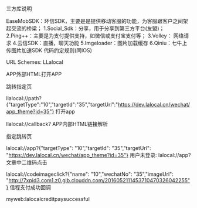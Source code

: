 三方库说明

EaseMobSDK：环信SDK，主要是是提供移动客服的功能，为客服跟客户之间架起交流的桥梁；
1.Social_Sdk：分享，用于分享到第三方平台(友盟)；
2.Ping++：主要是为支付提供支持，如微信或支付宝支付等；
3.Volley： 网络请求
4.云信SDK：直播，聊天功能
5.Imgeloader：图片加载缓存
6.Qiniu：七牛上传图片加速SDK
代码约定规则(同IOS)

URL Schemes: LLalocal

APP外部HTML打开APP

跳转指定页

llalocal://path?{"targetType":"10","targetId":"35","targetUrl":"https://dev.lalocal.cn/wechat/app_theme?id=35"}
打开app

llalocal://callback?
APP内部HTML链接解析

指定跳转页

lalocal://app?{"targetType": "10","targetId": "35","targetUrl": "https://dev.lalocal.cn/wechat/app_theme?id=35"}
用户未登录: lalocal://app?
文章中二维码点击

lalocal://codeimageclick?{"name": "10","wechatNo": "35","imageUrl": "http://7xpid3.com1.z0.glb.clouddn.com/2016052111453710470326042255"}
信程支付成功回调

myweb:lalocalcreditpaysuccessful


